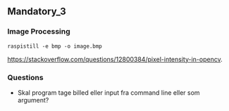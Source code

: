 ## Mandatory_3
### Image Processing

```
raspistill -e bmp -o image.bmp
```

https://stackoverflow.com/questions/12800384/pixel-intensity-in-opencv. 

### Questions
* Skal program tage billed eller input fra command line eller som argument?

